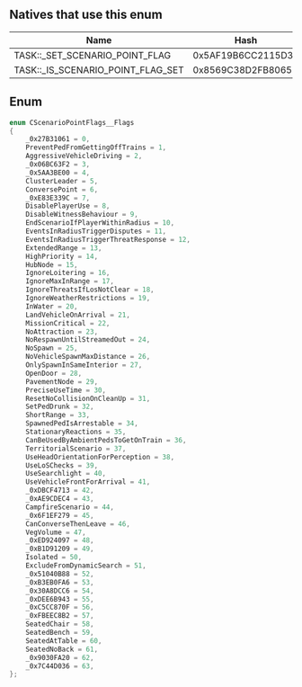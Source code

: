 ## Natives that use this enum
| Name                                   | Hash               |
|----------------------------------------|--------------------|
| TASK::\_SET\_SCENARIO\_POINT\_FLAG     | 0x5AF19B6CC2115D34 |
| TASK::\_IS\_SCENARIO\_POINT\_FLAG\_SET | 0x8569C38D2FB80650 |
## Enum
```cpp
enum CScenarioPointFlags__Flags
{
	_0x27B31061 = 0,
	PreventPedFromGettingOffTrains = 1,
	AggressiveVehicleDriving = 2,
	_0x06BC63F2 = 3,
	_0x5AA3BE00 = 4,
	ClusterLeader = 5,
	ConversePoint = 6,
	_0xE83E339C = 7,
	DisablePlayerUse = 8,
	DisableWitnessBehaviour = 9,
	EndScenarioIfPlayerWithinRadius = 10,
	EventsInRadiusTriggerDisputes = 11,
	EventsInRadiusTriggerThreatResponse = 12,
	ExtendedRange = 13,
	HighPriority = 14,
	HubNode = 15,
	IgnoreLoitering = 16,
	IgnoreMaxInRange = 17,
	IgnoreThreatsIfLosNotClear = 18,
	IgnoreWeatherRestrictions = 19,
	InWater = 20,
	LandVehicleOnArrival = 21,
	MissionCritical = 22,
	NoAttraction = 23,
	NoRespawnUntilStreamedOut = 24,
	NoSpawn = 25,
	NoVehicleSpawnMaxDistance = 26,
	OnlySpawnInSameInterior = 27,
	OpenDoor = 28,
	PavementNode = 29,
	PreciseUseTime = 30,
	ResetNoCollisionOnCleanUp = 31,
	SetPedDrunk = 32,
	ShortRange = 33,
	SpawnedPedIsArrestable = 34,
	StationaryReactions = 35,
	CanBeUsedByAmbientPedsToGetOnTrain = 36,
	TerritorialScenario = 37,
	UseHeadOrientationForPerception = 38,
	UseLoSChecks = 39,
	UseSearchlight = 40,
	UseVehicleFrontForArrival = 41,
	_0xDBCF4713 = 42,
	_0xAE9CDEC4 = 43,
	CampfireScenario = 44,
	_0x6F1EF279 = 45,
	CanConverseThenLeave = 46,
	VegVolume = 47,
	_0xED924097 = 48,
	_0xB1D91209 = 49,
	Isolated = 50,
	ExcludeFromDynamicSearch = 51,
	_0x51040B88 = 52,
	_0xB3EB0FA6 = 53,
	_0x30A8DCC6 = 54,
	_0xDEE6B943 = 55,
	_0xC5CC870F = 56,
	_0xFBEEC8B2 = 57,
	SeatedChair = 58,
	SeatedBench = 59,
	SeatedAtTable = 60,
	SeatedNoBack = 61,
	_0x9030FA20 = 62,
	_0x7C44D036 = 63,
};
```
